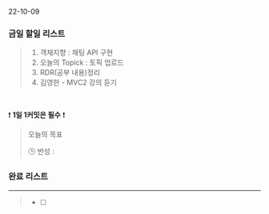 22-10-09
### 금일 할일 리스트


>  1. 객체지향 : 채팅 API 구현
>  2. 오늘의 Topick : 토픽 업로드
>  3. RDR(공부 내용)정리
>  4. 김영한 - MVC2 강의 듣기


<br/>

❗ **1일 1커밋은 필수** ❗

> 오늘의 목표
>
> 🕒 반성 :
>

### 완료 리스트

---
> - [ ]